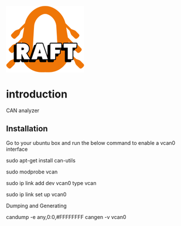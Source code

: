 ![](https://github.com/karthagokul/raft/blob/main/logo.png?raw=true)



# introduction
CAN analyzer

## Installation

Go to your ubuntu box and run the below command to enable a vcan0 interface

sudo apt-get install can-utils

sudo modprobe vcan

sudo ip link add dev vcan0 type vcan

sudo ip link set up vcan0

Dumping and Generating

 candump -e  any,0:0,#FFFFFFFF
cangen -v vcan0
